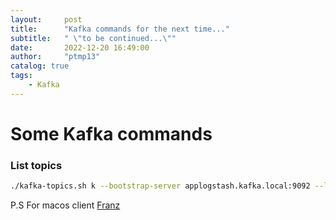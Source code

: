 ```yaml
---
layout:     post
title:      "Kafka commands for the next time..."
subtitle:   " \"to be continued...\""
date:       2022-12-20 16:49:00
author:     "ptmp13"
catalog: true
tags:
    - Kafka
---
```


# Some Kafka commands

### List topics
```bash
./kafka-topics.sh k --bootstrap-server applogstash.kafka.local:9092 --list
```

P.S
For macos client [Franz](https://franz.defn.io)
